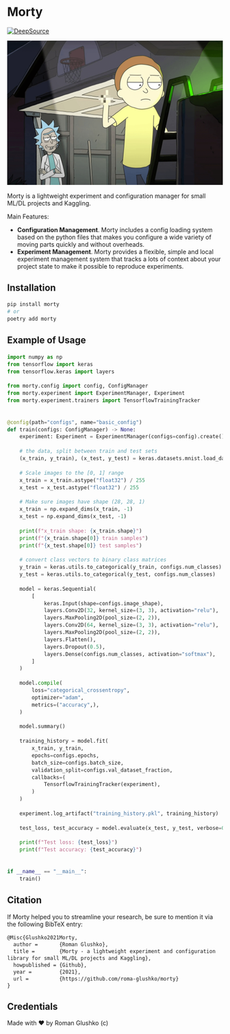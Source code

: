 # Morty

[![DeepSource](https://deepsource.io/gh/roma-glushko/morty.svg/?label=active+issues&show_trend=true)](https://deepsource.io/gh/roma-glushko/morty/?ref=repository-badge)

<img src="https://github.com/roma-glushko/morty/blob/master/img/morty-in-action.png?raw=true" width="600px" />

Morty is a lightweight experiment and configuration manager for small ML/DL projects and Kaggling.

Main Features:

- **Configuration Management**. Morty includes a config loading system based on the python files that makes you configure a wide variety of moving parts quickly and without overheads.
- **Experiment Management**. Morty provides a flexible, simple and local experiment management system that tracks a lots of context about your project state to make it possible to reproduce experiments.

## Installation

```bash
pip install morty
# or
poetry add morty
```

## Example of Usage

```python
import numpy as np
from tensorflow import keras
from tensorflow.keras import layers

from morty.config import config, ConfigManager
from morty.experiment import ExperimentManager, Experiment
from morty.experiment.trainers import TensorflowTrainingTracker


@config(path="configs", name="basic_config")
def train(configs: ConfigManager) -> None:
    experiment: Experiment = ExperimentManager(configs=config).create()

    # the data, split between train and test sets
    (x_train, y_train), (x_test, y_test) = keras.datasets.mnist.load_data()

    # Scale images to the [0, 1] range
    x_train = x_train.astype("float32") / 255
    x_test = x_test.astype("float32") / 255

    # Make sure images have shape (28, 28, 1)
    x_train = np.expand_dims(x_train, -1)
    x_test = np.expand_dims(x_test, -1)

    print(f"x_train shape: {x_train.shape}")
    print(f"{x_train.shape[0]} train samples")
    print(f"{x_test.shape[0]} test samples")

    # convert class vectors to binary class matrices
    y_train = keras.utils.to_categorical(y_train, configs.num_classes)
    y_test = keras.utils.to_categorical(y_test, configs.num_classes)

    model = keras.Sequential(
        [
            keras.Input(shape=configs.image_shape),
            layers.Conv2D(32, kernel_size=(3, 3), activation="relu"),
            layers.MaxPooling2D(pool_size=(2, 2)),
            layers.Conv2D(64, kernel_size=(3, 3), activation="relu"),
            layers.MaxPooling2D(pool_size=(2, 2)),
            layers.Flatten(),
            layers.Dropout(0.5),
            layers.Dense(configs.num_classes, activation="softmax"),
        ]
    )

    model.compile(
        loss="categorical_crossentropy",
        optimizer="adam",
        metrics=("accuracy",),
    )

    model.summary()

    training_history = model.fit(
        x_train, y_train,
        epochs=configs.epochs,
        batch_size=configs.batch_size,
        validation_split=configs.val_dataset_fraction,
        callbacks=(
            TensorflowTrainingTracker(experiment),
        )
    )

    experiment.log_artifact("training_history.pkl", training_history)

    test_loss, test_accuracy = model.evaluate(x_test, y_test, verbose=0)

    print(f"Test loss: {test_loss}")
    print(f"Test accuracy: {test_accuracy}")


if __name__ == "__main__":
    train()
```

## Citation

If Morty helped you to streamline your research, be sure to mention it via the following BibTeX entry:

```
@Misc{Glushko2021Morty,
  author =       {Roman Glushko},
  title =        {Morty - a lightweight experiment and configuration library for small ML/DL projects and Kaggling},
  howpublished = {Github},
  year =         {2021},
  url =          {https://github.com/roma-glushko/morty}
}
```

## Credentials

Made with ❤️ by Roman Glushko (c)